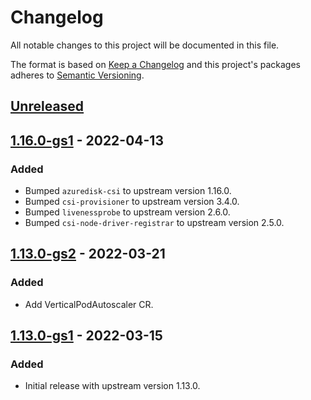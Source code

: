 # Changelog

All notable changes to this project will be documented in this file.

The format is based on [Keep a Changelog](http://keepachangelog.com/en/1.0.0/)
and this project's packages adheres to [Semantic Versioning](http://semver.org/spec/v2.0.0.html).

## [Unreleased]

## [1.16.0-gs1] - 2022-04-13

### Added

- Bumped `azuredisk-csi` to upstream version 1.16.0.
- Bumped `csi-provisioner` to upstream version 3.4.0.
- Bumped `livenessprobe` to upstream version 2.6.0.
- Bumped `csi-node-driver-registrar` to upstream version 2.5.0.

## [1.13.0-gs2] - 2022-03-21

### Added

- Add VerticalPodAutoscaler CR.

## [1.13.0-gs1] - 2022-03-15

### Added

- Initial release with upstream version 1.13.0.

[Unreleased]: https://github.com/giantswarm/azuredisk-csi-driver-app/compare/v1.16.0-gs1...HEAD
[1.16.0-gs1]: https://github.com/giantswarm/azuredisk-csi-driver-app/compare/v1.13.0-gs2...v1.16.0-gs1
[1.13.0-gs2]: https://github.com/giantswarm/azuredisk-csi-driver-app/compare/v1.13.0-gs1...v1.13.0-gs2
[1.13.0-gs1]: https://github.com/giantswarm/azuredisk-csi-driver-app/compare/v0.0.0...v1.13.0-gs1
